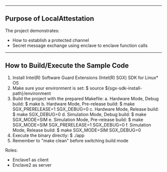 ---------------------------
Purpose of LocalAttestation
---------------------------
The project demonstrates:
- How to establish a protected channel
- Secret message exchange using enclave to enclave function calls

------------------------------------
How to Build/Execute the Sample Code
------------------------------------
1. Install Intel(R) Software Guard Extensions (Intel(R) SGX) SDK for Linux* OS
2. Make sure your environment is set:
    $ source ${sgx-sdk-install-path}/environment
3. Build the project with the prepared Makefile:
    a. Hardware Mode, Debug build:
        $ make
    b. Hardware Mode, Pre-release build:
        $ make SGX_PRERELEASE=1 SGX_DEBUG=0
    c. Hardware Mode, Release build:
        $ make SGX_DEBUG=0
    d. Simulation Mode, Debug build:
        $ make SGX_MODE=SIM
    e. Simulation Mode, Pre-release build:
        $ make SGX_MODE=SIM SGX_PRERELEASE=1 SGX_DEBUG=0
    f. Simulation Mode, Release build:
        $ make SGX_MODE=SIM SGX_DEBUG=0
4. Execute the binary directly:
    $ ./app
5. Remember to "make clean" before switching build mode


Roles:
- Enclave1 as client
- Enclave2 as server